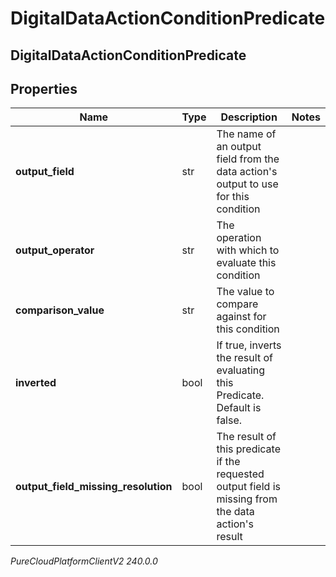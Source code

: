 # DigitalDataActionConditionPredicate

## DigitalDataActionConditionPredicate

## Properties

|Name | Type | Description | Notes|
|------------ | ------------- | ------------- | -------------|
| **output_field** | str | The name of an output field from the data action&#39;s output to use for this condition | |
| **output_operator** | str | The operation with which to evaluate this condition | |
| **comparison_value** | str | The value to compare against for this condition | |
| **inverted** | bool | If true, inverts the result of evaluating this Predicate. Default is false. | |
| **output_field_missing_resolution** | bool | The result of this predicate if the requested output field is missing from the data action&#39;s result | |



_PureCloudPlatformClientV2 240.0.0_
